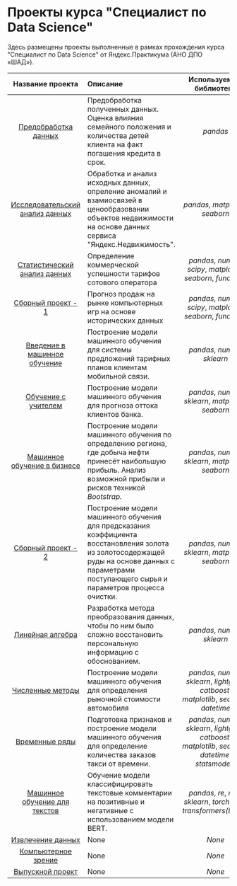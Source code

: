 # Проекты курса "Специалист по Data Science"

Здесь размещены проекты выполненные в рамках прохождения курса "Специалист по Data Science" от Яндекс.Практикума (АНО ДПО «ШАД»).

| Название проекта | Описание | Используемые библиотеки | 
| :----------------------: | :---------------------- | :----------------------: |
| [Предобработка данных](01_preprocessing) | Предобработка полученных данных. Оценка влияния семейного положения и количества детей клиента на факт погашения кредита в срок. | *pandas* |
| [Исследовательский анализ данных](02_exploratory_data_analysis) | Обработка и анализ исходных данных, опреление аномалий и взамиосвязей в ценообразовании объектов недвижимости на основе данных сервиса "Яндекс.Недвижимость".| *pandas*, *matplotlib*, *seaborn* |
| [Статистический анализ данных](03_statistical) | Определение коммерческой успешности тарифов сотового оператора | *pandas*, *numpy*, *scipy*, *matplotlib*, *seaborn*, *functools* |
| [Сборный проект - 1](04_first_combined) | Прогноз продаж на рынке компьютерных игр на основе исторических данных | *pandas*, *numpy*, *scipy*, *matplotlib*, *seaborn*, *functools* |
| [Введение в машинное обучение](05_intro_ML) | Построение модели машинного обучения для системы предложений тарифных планов клиентам мобильной связи. | *pandas*, *numpy*, *sklearn* |
| [Обучение с учителем](06_ML) | Построение модели машинного обучения для прогноза оттока клиентов банка. | *pandas*, *numpy*, *sklearn*, *matplotlib*, *seaborn* |
| [Машинное обучение в бизнесе](07_business_ML) | Построение модели машинного обучения по определению региона, где добыча нефти принесёт наибольшую прибыль. Анализ возможной прибыли и рисков техникой *Bootstrap.* | *pandas*, *numpy*, *sklearn*, *matplotlib*, *seaborn* |
| [Сборный проект - 2](08_second_combined) | Построение модели машинного обучения для предсказания коэффициента восстановления золота из золотосодержащей руды на основе данных с параметрами поступающего сырья и параметров процесса очистки. | *pandas*, *numpy*, *sklearn*, *matplotlib*, *seaborn* |
| [Линейная алгебра](09_lin_al) | Разработка метода преобразования данных, чтобы по ним было сложно восстановить персональную информацию с обоснованием. | *pandas*, *numpy*, *sklearn* |
| [Численные методы](10_numerical_analysis) | Построение модели машинного обучения для определения рыночной стоимости автомобиля | *pandas*, *numpy*, *sklearn*, *lightgbm*, *catboost*, *matplotlib*, *seaborn*, *datetime* |
| [Временные ряды](11_time_series) | Подготовка признаков и построение модели машинного обучения для определение количества заказов такси от времени. | *pandas*, *numpy*, *sklearn*, *lightgbm*, *catboost*, *matplotlib*, *seaborn*, *datetime*, *statsmodels* |
| [Машинное обучение для текстов](12_NLP) | Обучение модели классифицировать текстовые комментарии на позитивные и негативные с использованием модели BERT. | *pandas*, *re*, *nltk*, *sklearn*, *torch*, *nltk*, *transformers(BERT)* |
| [Извлечение данных](13_data_extraction) | None | *None* |
| [Компьютерное зрение](14_CV) | None | *None* |
| [Выпускной проект](15_final) | None | *None* |
